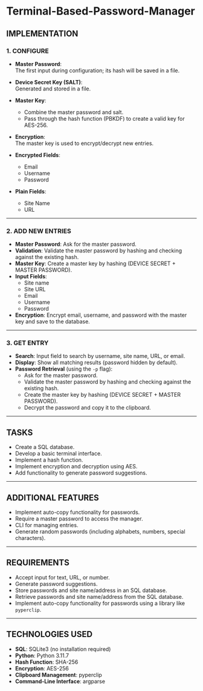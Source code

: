 # Terminal-Based-Password-Manager

## IMPLEMENTATION

### 1. CONFIGURE

- **Master Password**:  
  The first input during configuration; its hash will be saved in a file.

- **Device Secret Key (SALT)**:  
  Generated and stored in a file.

- **Master Key**:  
  - Combine the master password and salt.  
  - Pass through the hash function (PBKDF) to create a valid key for AES-256.

- **Encryption**:  
  The master key is used to encrypt/decrypt new entries.

- **Encrypted Fields**:  
  - Email  
  - Username  
  - Password  

- **Plain Fields**:  
  - Site Name  
  - URL  

---

### 2. ADD NEW ENTRIES

- **Master Password**: Ask for the master password.  
- **Validation**: Validate the master password by hashing and checking against the existing hash.  
- **Master Key**: Create a master key by hashing (DEVICE SECRET + MASTER PASSWORD).  
- **Input Fields**:  
  - Site name  
  - Site URL  
  - Email  
  - Username  
  - Password  
- **Encryption**: Encrypt email, username, and password with the master key and save to the database.

---

### 3. GET ENTRY

- **Search**: Input field to search by username, site name, URL, or email.  
- **Display**: Show all matching results (password hidden by default).  
- **Password Retrieval** (using the `-p` flag):  
  - Ask for the master password.  
  - Validate the master password by hashing and checking against the existing hash.  
  - Create the master key by hashing (DEVICE SECRET + MASTER PASSWORD).  
  - Decrypt the password and copy it to the clipboard.

---

## TASKS

- Create a SQL database.  
- Develop a basic terminal interface.  
- Implement a hash function.  
- Implement encryption and decryption using AES.  
- Add functionality to generate password suggestions.

---

## ADDITIONAL FEATURES

- Implement auto-copy functionality for passwords.  
- Require a master password to access the manager.  
- CLI for managing entries.  
- Generate random passwords (including alphabets, numbers, special characters).

---

## REQUIREMENTS

- Accept input for text, URL, or number.  
- Generate password suggestions.  
- Store passwords and site name/address in an SQL database.  
- Retrieve passwords and site name/address from the SQL database.  
- Implement auto-copy functionality for passwords using a library like `pyperclip`.

---

## TECHNOLOGIES USED

- **SQL**: SQLite3 (no installation required)  
- **Python**: Python 3.11.7  
- **Hash Function**: SHA-256  
- **Encryption**: AES-256  
- **Clipboard Management**: pyperclip  
- **Command-Line Interface**: argparse  
